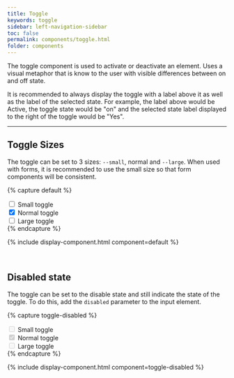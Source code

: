 ```yaml
---
title: Toggle
keywords: toggle
sidebar: left-navigation-sidebar
toc: false
permalink: components/toggle.html
folder: components
---
```


The toggle component is used to activate or deactivate an element. Uses a visual metaphor that is know to the user with visible differences between on and off state.

It is recommended to always display the toggle with a label above it as well as the label of the selected state. For example, the label above would be Active, the toggle state would be "on" and the selected state label displayed to the right of the toggle would be "Yes".

<hr/>

## Toggle Sizes

The toggle can be set to 3 sizes: `--small`, normal and `--large`. When used with forms, it is recommended to use the small size so that form components will be consistent.


{% capture default %}
<div class="fd-form__item fd-form__item--check">
    <label class="fd-form__label" for="Yj07w605">
        <span class="fd-toggle fd-toggle--small fd-form__control">
            <input type="checkbox" name="" value="" id="Yj07w605">
            <span class="fd-toggle__switch" role="presentation"></span>
        </span>
        Small toggle
    </label>
</div>

<div class="fd-form__item fd-form__item--check">
    <label class="fd-form__label" for="Yj07w606">
        <span class="fd-toggle fd-form__control">
            <input type="checkbox" name="" value="" id="Yj07w606" checked>
            <span class="fd-toggle__switch" role="presentation"></span>
        </span>
        Normal toggle
    </label>
</div>

<div class="fd-form__item fd-form__item--check">
    <label class="fd-form__label" for="Yj07w607">
        <span class="fd-toggle fd-toggle--large fd-form__control">
            <input type="checkbox" name="" value="" id="Yj07w607">
            <span class="fd-toggle__switch" role="presentation"></span>
        </span>
        Large toggle
    </label>
</div>
{% endcapture %}

{% include display-component.html component=default %}

<br/>

## Disabled state

The toggle can be set to the disable state and still indicate the state of the toggle. To do this, add the `disabled` parameter to the input element.

{% capture toggle-disabled %}
<div class="fd-form__item fd-form__item--check">
    <label class="fd-form__label" for="zj07w605">
        <span class="fd-toggle fd-toggle--small fd-form__control">
            <input type="checkbox" name="" value="" id="zj07w605" disabled>
            <span class="fd-toggle__switch" role="presentation"></span>
        </span>
        Small toggle
    </label>
</div>

<div class="fd-form__item fd-form__item--check">
    <label class="fd-form__label" for="zj07w606">
        <span class="fd-toggle fd-form__control">
            <input type="checkbox" name="" value="" id="zj07w606" checked disabled>
            <span class="fd-toggle__switch" role="presentation"></span>
        </span>
        Normal toggle
    </label>
</div>

<div class="fd-form__item fd-form__item--check">
    <label class="fd-form__label" for="zj07w607">
        <span class="fd-toggle fd-toggle--large fd-form__control">
            <input type="checkbox" name="" value="" id="zj07w607" disabled>
            <span class="fd-toggle__switch" role="presentation"></span>
        </span>
        Large toggle
    </label>
</div>
{% endcapture %}

{% include display-component.html component=toggle-disabled %}
